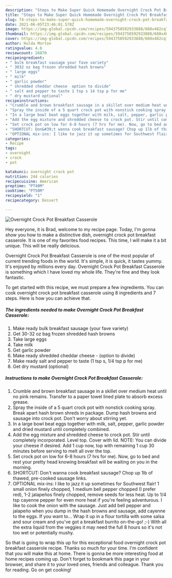 ```yaml
---
description: "Steps to Make Super Quick Homemade Overnight Crock Pot Breakfast Casserole"
title: "Steps to Make Super Quick Homemade Overnight Crock Pot Breakfast Casserole"
slug: 74-steps-to-make-super-quick-homemade-overnight-crock-pot-breakfast-casserole
date: 2021-06-05T23:46:01.578Z
image: https://img-global.cpcdn.com/recipes/5943758592933888/680x482cq70/overnight-crock-pot-breakfast-casserole-recipe-main-photo.jpg
thumbnail: https://img-global.cpcdn.com/recipes/5943758592933888/680x482cq70/overnight-crock-pot-breakfast-casserole-recipe-main-photo.jpg
cover: https://img-global.cpcdn.com/recipes/5943758592933888/680x482cq70/overnight-crock-pot-breakfast-casserole-recipe-main-photo.jpg
author: Hulda Morton
ratingvalue: 4.6
reviewcount: 26870
recipeingredient:
- " bulk breakfast sausage your fave variety"
- " 3032 oz bag frozen shredded hash browns"
- " large eggs"
- " milk"
- " garlic powder"
- " shredded cheddar cheese  option to divide"
- " salt and pepper to taste 1 tsp s 14 tsp p for me"
- " dry mustard optional"
recipeinstructions:
- "Crumble and brown breakfast sausage in a skillet over medium heat until no pink remains. Transfer to a paper towel lined plate to absorb excess grease."
- "Spray the inside of a 5 quart crock pot with nonstick cooking spray. Break apart hash brown shreds in package. Dump hash browns and sausage into crock pot. Don&#39;t worry about stirring yet."
- "In a large bowl beat eggs together with milk, salt, pepper, garlic powder and dried mustard until completely combined."
- "Add the egg mixture and shredded cheese to crock pot. Stir until completely incorporated. Level top. Cover with lid. NOTE: You can divide your cheese if desired. Add 1 cup now, top with remaining 1 cup 30 minutes before serving to melt all over the top."
- "Set crock pot on low for 6-8 hours (7 hrs for me). Now, go to bed and rest your pretty head knowing breakfast will be waiting on you in the morning."
- "SHORTCUT: Don&#39;t wanna cook breakfast sausage? Chop up 1lb of thawed, pre-cooked sausage links."
- "OPTIONAL mix-ins: I like to jazz it up sometimes for Southwest flair! 1 small onion finely chopped, 1 medium bell pepper chopped (I prefer red), 1-2 jalapeños finely chopped, remove seeds for less heat. Up to 1/4 tsp cayenne pepper for even more heat if you&#39;re feeling adventurous. I like to cook the onion with the sausage. Just add bell pepper and jalapeño when you dump in the hash browns and sausage, add cayenne to the eggs. If you want to... Wrap it up in a flour tortilla with some salsa and sour cream and you&#39;ve got a breakfast burrito on-the-go! ;-) With all the extra liquid from the veggies it may need the full 8 hours so it&#39;s not too wet or potentially mushy."
categories:
- Recipe
tags:
- overnight
- crock
- pot

katakunci: overnight crock pot 
nutrition: 244 calories
recipecuisine: American
preptime: "PT40M"
cooktime: "PT50M"
recipeyield: "1"
recipecategory: Dessert

---
```



![Overnight Crock Pot Breakfast Casserole](https://img-global.cpcdn.com/recipes/5943758592933888/680x482cq70/overnight-crock-pot-breakfast-casserole-recipe-main-photo.jpg)

Hey everyone, it is Brad, welcome to my recipe page. Today, I'm gonna show you how to make a distinctive dish, overnight crock pot breakfast casserole. It is one of my favorites food recipes. This time, I will make it a bit unique. This will be really delicious.



Overnight Crock Pot Breakfast Casserole is one of the most popular of current trending foods in the world. It's simple, it is quick, it tastes yummy. It's enjoyed by millions every day. Overnight Crock Pot Breakfast Casserole is something which I have loved my whole life. They're fine and they look fantastic.


To get started with this recipe, we must prepare a few ingredients. You can cook overnight crock pot breakfast casserole using 8 ingredients and 7 steps. Here is how you can achieve that.

<!--inarticleads1-->

##### The ingredients needed to make Overnight Crock Pot Breakfast Casserole:

1. Make ready  bulk breakfast sausage (your fave variety)
1. Get  30-32 oz bag frozen shredded hash browns
1. Take  large eggs
1. Take  milk
1. Get  garlic powder
1. Make ready  shredded cheddar cheese - (option to divide)
1. Make ready  salt and pepper to taste (1 tsp s, 1/4 tsp p for me)
1. Get  dry mustard (optional)




<!--inarticleads2-->

##### Instructions to make Overnight Crock Pot Breakfast Casserole:

1. Crumble and brown breakfast sausage in a skillet over medium heat until no pink remains. Transfer to a paper towel lined plate to absorb excess grease.
1. Spray the inside of a 5 quart crock pot with nonstick cooking spray. Break apart hash brown shreds in package. Dump hash browns and sausage into crock pot. Don&#39;t worry about stirring yet.
1. In a large bowl beat eggs together with milk, salt, pepper, garlic powder and dried mustard until completely combined.
1. Add the egg mixture and shredded cheese to crock pot. Stir until completely incorporated. Level top. Cover with lid. NOTE: You can divide your cheese if desired. Add 1 cup now, top with remaining 1 cup 30 minutes before serving to melt all over the top.
1. Set crock pot on low for 6-8 hours (7 hrs for me). Now, go to bed and rest your pretty head knowing breakfast will be waiting on you in the morning.
1. SHORTCUT: Don&#39;t wanna cook breakfast sausage? Chop up 1lb of thawed, pre-cooked sausage links.
1. OPTIONAL mix-ins: I like to jazz it up sometimes for Southwest flair! 1 small onion finely chopped, 1 medium bell pepper chopped (I prefer red), 1-2 jalapeños finely chopped, remove seeds for less heat. Up to 1/4 tsp cayenne pepper for even more heat if you&#39;re feeling adventurous. I like to cook the onion with the sausage. Just add bell pepper and jalapeño when you dump in the hash browns and sausage, add cayenne to the eggs. If you want to... Wrap it up in a flour tortilla with some salsa and sour cream and you&#39;ve got a breakfast burrito on-the-go! ;-) With all the extra liquid from the veggies it may need the full 8 hours so it&#39;s not too wet or potentially mushy.




So that is going to wrap this up for this exceptional food overnight crock pot breakfast casserole recipe. Thanks so much for your time. I'm confident that you will make this at home. There is gonna be more interesting food at home recipes coming up. Don't forget to bookmark this page in your browser, and share it to your loved ones, friends and colleague. Thank you for reading. Go on get cooking!

